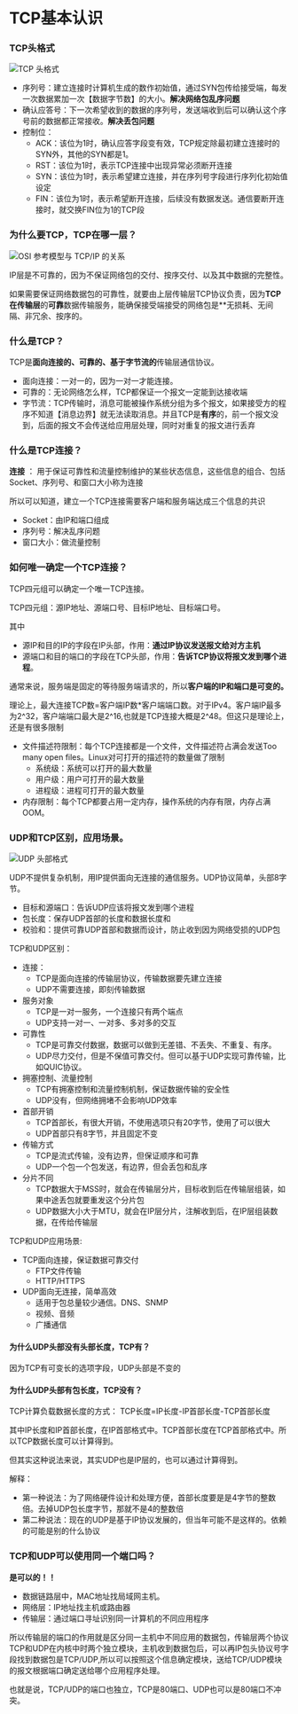 # TCP基本认识

### TCP头格式

![TCP 头格式](https://cdn.xiaolincoding.com//mysql/other/format,png-20230309230534096.png)

- 序列号：建立连接时计算机生成的数作初始值，通过SYN包传给接受端，每发一次数据累加一次【数据字节数】的大小。**解决网络包乱序问题**
- 确认应答号：下一次希望收到的数据的序列号，发送端收到后可以确认这个序号前的数据都正常接收。**解决丢包问题**
- 控制位：
  - ACK：该位为1时，确认应答字段变有效，TCP规定除最初建立连接时的SYN外，其他的SYN都是1。
  - RST：该位为1时，表示TCP连接中出现异常必须断开连接
  - SYN：该位为1时，表示希望建立连接，并在序列号字段进行序列化初始值设定
  - FIN：该位为1时，表示希望断开连接，后续没有数据发送。通信要断开连接时，就交换FIN位为1的TCP段

### 为什么要TCP，TCP在哪一层？

![OSI 参考模型与 TCP/IP 的关系](https://cdn.xiaolincoding.com//mysql/other/format,png-20230309230419839.png)

IP层是不可靠的，因为不保证网络包的交付、按序交付、以及其中数据的完整性。

如果需要保证网络数据包的可靠性，就要由上层传输层TCP协议负责，因为**TCP在传输层**的**可靠**数据传输服务，能确保接受端接受的网络包是**无损耗、无间隔、非冗余、按序的。


### 什么是TCP？

TCP是**面向连接的、可靠的、基于字节流的**传输层通信协议。

- 面向连接：一对一的，因为一对一才能连接。
- 可靠的：无论网络怎么样，TCP都保证一个报文一定能到达接收端
- 字节流：TCP传输时，消息可能被操作系统分组为多个报文，如果接受方的程序不知道【消息边界】就无法读取消息。并且TCP是**有序**的，前一个报文没到，后面的报文不会传送给应用层处理，同时对重复的报文进行丢弃


### 什么是TCP连接？

**连接** ： 用于保证可靠性和流量控制维护的某些状态信息，这些信息的组合、包括Socket、序列号、和窗口大小称为连接

所以可以知道，建立一个TCP连接需要客户端和服务端达成三个信息的共识

- Socket：由IP和端口组成
- 序列号：解决乱序问题
- 窗口大小：做流量控制

### 如何唯一确定一个TCP连接？

TCP四元组可以确定一个唯一TCP连接。

TCP四元组：源IP地址、源端口号、目标IP地址、目标端口号。

其中

- 源IP和目的IP的字段在IP头部，作用：**通过IP协议发送报文给对方主机**
- 源端口和目的端口的字段在TCP头部，作用：**告诉TCP协议将报文发到哪个进程**。

通常来说，服务端是固定的等待服务端请求的，所以**客户端的IP和端口是可变的。**

理论上，最大连接TCP数=客户端IP数*客户端端口数。对于IPv4。客户端IP最多为2^32，客户端端口最大是2^16,也就是TCP连接大概是2^48。但这只是理论上，还是有很多限制

- 文件描述符限制：每个TCP连接都是一个文件，文件描述符占满会发送Too many open files。Linux对可打开的描述符的数量做了限制
  - 系统级：系统可以打开的最大数量
  - 用户级：用户可打开的最大数量
  - 进程级：进程可打开的最大数量
- 内存限制：每个TCP都要占用一定内存，操作系统的内存有限，内存占满OOM。

### UDP和TCP区别，应用场景。

![UDP 头部格式](https://cdn.xiaolincoding.com//mysql/other/format,png-20230309230439961.png)

UDP不提供复杂机制，用IP提供面向无连接的通信服务。UDP协议简单，头部8字节。

- 目标和源端口：告诉UDP应该将报文发到哪个进程
- 包长度：保存UDP首部的长度和数据长度和
- 校验和：提供可靠UDP首部和数据而设计，防止收到因为网络受损的UDP包

TCP和UDP区别：

- 连接：
  - TCP是面向连接的传输层协议，传输数据要先建立连接
  - UDP不需要连接，即刻传输数据
- 服务对象
  - TCP是一对一服务，一个连接只有两个端点
  - UDP支持一对一、一对多、多对多的交互
- 可靠性
  - TCP是可靠交付数据，数据可以做到无差错、不丢失、不重复、有序。
  - UDP尽力交付，但是不保值可靠交付。但可以基于UDP实现可靠传输，比如QUIC协议。
- 拥塞控制、流量控制
  - TCP有拥塞控制和流量控制机制，保证数据传输的安全性
  - UDP没有，但网络拥堵不会影响UDP效率
- 首部开销
  - TCP首部长，有很大开销，不使用选项只有20字节，使用了可以很大
  - UDP首部只有8字节，并且固定不变
- 传输方式
  - TCP是流式传输，没有边界，但保证顺序和可靠
  - UDP一个包一个包发送，有边界，但会丢包和乱序
- 分片不同
  - TCP数据大于MSS时，就会在传输层分片，目标收到后在传输层组装，如果中途丢包就要重发这个分片包
  - UDP数据大小大于MTU，就会在IP层分片，注解收到后，在IP层组装数据，在传给传输层

TCP和UDP应用场景:

- TCP面向连接，保证数据可靠交付
  - FTP文件传输
  - HTTP/HTTPS
- UDP面向无连接，简单高效
  - 适用于包总量较少通信。DNS、SNMP
  - 视频、音频
  - 广播通信

#### 为什么UDP头部没有头部长度，TCP有？

因为TCP有可变长的选项字段，UDP头部是不变的

#### 为什么UDP头部有包长度，TCP没有？

TCP计算负载数据长度的方式： TCP长度=IP长度-IP首部长度-TCP首部长度

其中IP长度和IP首部长度，在IP首部格式中。TCP首部长度在TCP首部格式中。所以TCP数据长度可以计算得到。

但其实这种说法来说，其实UDP也是IP层的，也可以通过计算得到。

解释：

- 第一种说法：为了网络硬件设计和处理方便，首部长度要是是4字节的整数倍。去掉UDP包长度字节，那就不是4的整数倍
- 第二种说法：现在的UDP是基于IP协议发展的，但当年可能不是这样的。依赖的可能是别的什么协议


### TCP和UDP可以使用同一个端口吗？

**是可以的！！**

- 数据链路层中，MAC地址找局域网主机。
- 网络层：IP地址找主机或路由器
- 传输层：通过端口寻址识别同一计算机的不同应用程序

所以传输层的端口的作用就是区分同一主机中不同应用的数据包，传输层两个协议TCP和UDP在内核中时两个独立模块，主机收到数据包后，可以再IP包头协议号字段找到数据包是TCP/UDP,所以可以按照这个信息确定模块，送给TCP/UDP模块的报文根据端口确定送给哪个应用程序处理。

也就是说，TCP/UDP的端口也独立，TCP是80端口、UDP也可以是80端口不冲突。
